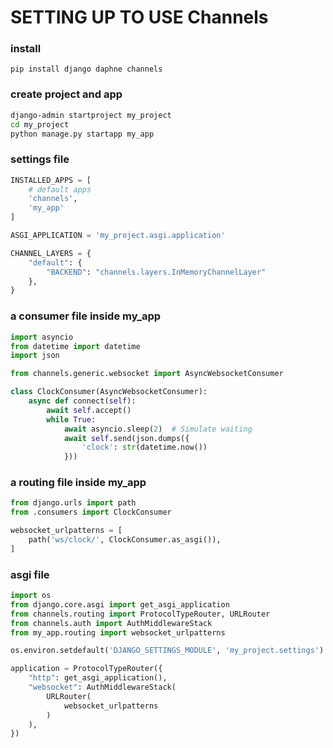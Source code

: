 # SETTING UP TO USE Channels

### install

`pip install django daphne channels`

### create project and app

```bash
django-admin startproject my_project
cd my_project
python manage.py startapp my_app
```

### settings file

```py
INSTALLED_APPS = [
    # default apps
    'channels',
    'my_app'
]

ASGI_APPLICATION = 'my_project.asgi.application'

CHANNEL_LAYERS = {
    "default": {
        "BACKEND": "channels.layers.InMemoryChannelLayer"
    },
}
```

### a consumer file inside my_app

```py
import asyncio
from datetime import datetime
import json

from channels.generic.websocket import AsyncWebsocketConsumer

class ClockConsumer(AsyncWebsocketConsumer):
    async def connect(self):
        await self.accept()
        while True:
            await asyncio.sleep(2)  # Simulate waiting
            await self.send(json.dumps({
                'clock': str(datetime.now())
            }))
```

### a routing file inside my_app

```py
from django.urls import path
from .consumers import ClockConsumer

websocket_urlpatterns = [
    path('ws/clock/', ClockConsumer.as_asgi()),
]
```

### asgi file

```py
import os
from django.core.asgi import get_asgi_application
from channels.routing import ProtocolTypeRouter, URLRouter
from channels.auth import AuthMiddlewareStack
from my_app.routing import websocket_urlpatterns

os.environ.setdefault('DJANGO_SETTINGS_MODULE', 'my_project.settings')

application = ProtocolTypeRouter({
    "http": get_asgi_application(),
    "websocket": AuthMiddlewareStack(
        URLRouter(
            websocket_urlpatterns
        )
    ),
})
```
